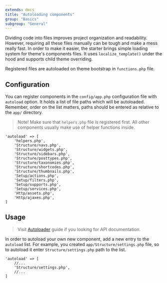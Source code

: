 ```yaml
---
extends: docs
title: "Autoloading components"
group: "Basics"
subgroup: "General"
---
```


Dividing code into files improves project organization and readability. However, requiring all these files manually can be tough and make a mess really fast. In order to make it easier, the starter brings simple loading system for theme's components files. It uses `localize_template()` under the hood and supports child theme overriding.

Registered files are autoloaded on theme bootstrap in `functions.php` file.

## Configuration

You can register components in the `config/app.php` configuration file with `autoload` option. It holds a list of file paths which will be autoloaded. Remember, order on the list matters, paths should be entered as relative to the `app/` directory.

> Note! Make sure that `helpers.php` file is registered first. All other components usually make use of helper functions inside.

<pre class="pre"><code class="language-php">'autoload' => [
    'helpers.php',
    'Structure/navs.php',
    'Structure/widgets.php',
    'Structure/sidebars.php',
    'Structure/posttypes.php',
    'Structure/taxonomies.php',
    'Structure/shortcodes.php',
    'Structure/thumbnails.php',
    'Setup/actions.php',
    'Setup/filters.php',
    'Setup/supports.php',
    'Setup/services.php',
    'Http/assets.php',
    'Http/ajaxes.php',
]</code></pre>

## Usage

> Visit [Autoloader]() guide if you looking for API documentation.

In order to autoload your own new component, add a new entry to the `autoload` list. For example, you created `app/Structure/settings.php` file, so to autoload it enter `Structure/settings.php` path to the list.

<pre class="pre"><code class="language-php">'autoload' => [
    //...
    'Structure/settings.php',
    //...
]</code></pre>
